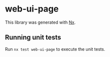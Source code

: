 # web-ui-page

This library was generated with [Nx](https://nx.dev).

## Running unit tests

Run `nx test web-ui-page` to execute the unit tests.
